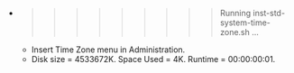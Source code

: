 * >>>>>>>>> Running inst-std-system-time-zone.sh ...
  * Insert Time Zone menu in Administration.
  * Disk size = 4533672K. Space Used = 4K. Runtime = 00:00:00:01.
